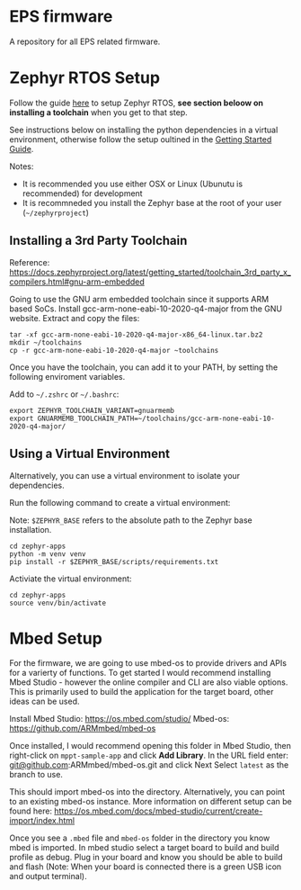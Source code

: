 # EPS firmware

A repository for all EPS related firmware. 

# Zephyr RTOS Setup

Follow the guide [here](https://docs.zephyrproject.org/2.6.0/getting_started/index.html) to setup Zephyr RTOS, **see section beloow on installing a toolchain** when you get to that step. 

See instructions below on installing the python dependencies in a virtual environment, otherwise follow the setup oultined in the [Getting Started Guide](https://docs.zephyrproject.org/2.6.0/getting_started/index.html).

Notes: 
- It is recommended you use either OSX or Linux (Ubunutu is recommended) for development
- It is recommneded you install the Zephyr base at the root of your user (`~/zephyrproject`)

## Installing a 3rd Party Toolchain

Reference: https://docs.zephyrproject.org/latest/getting_started/toolchain_3rd_party_x_compilers.html#gnu-arm-embedded

Going to use the GNU arm embedded toolchain since it supports ARM based SoCs.
Install gcc-arm-none-eabi-10-2020-q4-major from the GNU website. 
Extract and copy the files: 
```
tar -xf gcc-arm-none-eabi-10-2020-q4-major-x86_64-linux.tar.bz2
mkdir ~/toolchains
cp -r gcc-arm-none-eabi-10-2020-q4-major ~toolchains 
```

Once you have the toolchain, you can add it to your PATH, by setting the following enviroment variables.

Add to `~/.zshrc` or `~/.bashrc`:
```
export ZEPHYR_TOOLCHAIN_VARIANT=gnuarmemb
export GNUARMEMB_TOOLCHAIN_PATH=~/toolchains/gcc-arm-none-eabi-10-2020-q4-major/
```

## Using a Virtual Environment

Alternatively, you can use a virtual environment to isolate your dependencies. 

Run the following command to create a virtual environment:

Note: `$ZEPHYR_BASE` refers to the absolute path to the Zephyr base installation.
```shell
cd zephyr-apps
python -m venv venv
pip install -r $ZEPHYR_BASE/scripts/requirements.txt
```

Activiate the virtual environment:
```shell
cd zephyr-apps
source venv/bin/activate
```

# Mbed Setup

For the firmware, we are going to use mbed-os to provide drivers and APIs for a varierty of functions. 
To get started I would recommend installing Mbed Studio - however the online compiler and CLI are also viable options. 
This is primarily used to build the application for the target board, other ideas can be used. 

Install Mbed Studio: https://os.mbed.com/studio/
Mbed-os: https://github.com/ARMmbed/mbed-os

Once installed, I would recommend opening this folder in Mbed Studio, then right-click on `mppt-sample-app` and click **Add Library**. 
In the URL field enter: git@github.com:ARMmbed/mbed-os.git and click Next
Select `latest` as the branch to use. 

This should import mbed-os into the directory. Alternatively, you can point to an existing mbed-os instance. 
More information on different setup can be found here: https://os.mbed.com/docs/mbed-studio/current/create-import/index.html

Once you see a `.mbed` file and `mbed-os` folder in the directory you know mbed is imported. 
In mbed studio select a target board to build and build profile as debug. Plug in your board and know you 
should be able to build and flash (Note: When your board is connected there is a green USB icon and output terminal). 